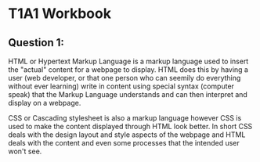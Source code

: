 # T1A1 Workbook

## Question 1:

HTML or Hypertext Markup Language is a markup language used to insert the "actual" content for a webpage to display. HTML does this by having a user (web developer, or that one person who can seemily do everything without ever learning) write in content using special syntax (computer speak) that the Markup Language understands and can then interpret and display on a webpage.

CSS or Cascading stylesheet is also a markup language however CSS is used to make the content displayed through HTML look better. In short CSS deals with the design layout and style aspects of the webpage and HTML deals with the content and even some processes that the intended user won't see.
